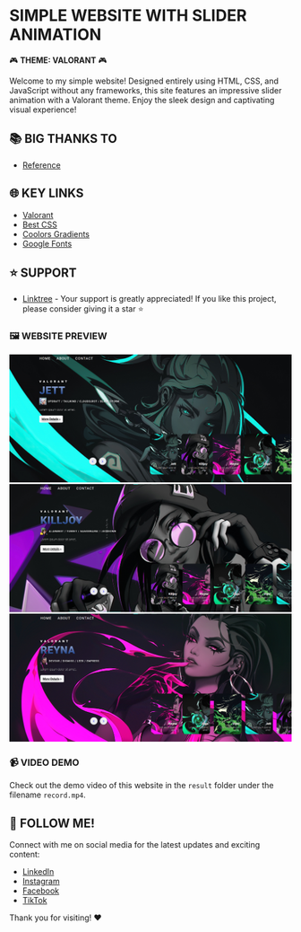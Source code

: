# SIMPLE WEBSITE WITH SLIDER ANIMATION

🎮 **THEME: VALORANT** 🎮

Welcome to my simple website! Designed entirely using HTML, CSS, and JavaScript without any frameworks, this site features an impressive slider animation with a Valorant theme. Enjoy the sleek design and captivating visual experience!

## 📚 BIG THANKS TO

- [Reference](https://www.youtube.com/watch?v=j7GG009J9uc&t=0s) 

## 🌐 KEY LINKS

- [Valorant](https://playvalorant.com/) 
- [Best CSS](https://github.com/Lazzzer00/Best-CSS) 
- [Coolors Gradients](https://coolors.co/gradients) 
- [Google Fonts](https://fonts.google.com/) 

## ⭐️ SUPPORT

- [Linktree](https://linktr.ee/meliusa) - Your support is greatly appreciated! If you like this project, please consider giving it a star ⭐

### 🖼️ WEBSITE PREVIEW

<p align="center">
  <img src="result/ss1.png" alt="Website Screenshot 1" width="600">
  <img src="result/ss2.png" alt="Website Screenshot 2" width="600">
  <img src="result/ss3.png" alt="Website Screenshot 3" width="600">
</p>

### 📹 VIDEO DEMO

Check out the demo video of this website in the `result` folder under the filename `record.mp4`.

## 📲 FOLLOW ME!

Connect with me on social media for the latest updates and exciting content:

- [LinkedIn](https://www.linkedin.com/in/meliusanorahariyanti)
- [Instagram](https://www.instagram.com/meliusa26)
- [Facebook](https://www.facebook.com/meliusa)
- [TikTok](https://www.tiktok.com/@meliusa26)

Thank you for visiting! ❤️
